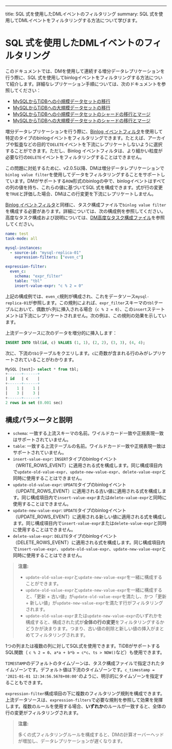 ---
title: SQL 式を使用したDMLイベントのフィルタリング
summary: SQL 式を使用してDMLイベントをフィルタリングする方法について学びます。

# SQL 式を使用したDMLイベントのフィルタリング

このドキュメントでは、DMを使用して連続する増分データレプリケーションを行う際に、SQL 式を使用してbinlogイベントをフィルタリングする方法について紹介します。詳細なレプリケーション手順については、次のドキュメントを参照してください：

- [MySQLからTiDBへの小規模データセットの移行](/migrate-small-mysql-to-tidb.md)
- [MySQLからTiDBへの大規模データセットの移行](/migrate-large-mysql-to-tidb.md)
- [MySQLからTiDBへの小規模データセットのシャードの移行とマージ](/migrate-small-mysql-shards-to-tidb.md)
- [MySQLからTiDBへの大規模データセットのシャードの移行とマージ](/migrate-large-mysql-shards-to-tidb.md)

増分データレプリケーションを行う際に、[Binlog イベントフィルタ](/filter-binlog-event.md)を使用して特定のタイプのbinlogイベントをフィルタリングできます。たとえば、アーカイブや監査などの目的で`DELETE`イベントを下流にレプリケートしないように選択することができます。ただし、Binlog イベントフィルタは、より細かい粒度が必要な行の`DELETE`イベントをフィルタリングすることはできません。

この問題に対処するために、v2.0.5以降、DMは増分データレプリケーションで`binlog value filter`を使用してデータをフィルタリングすることをサポートしています。DMがサポートする`ROW`形式のbinlogの中で、binlogイベントはすべての列の値を持ち、これらの値に基づいてSQL 式を構成できます。式が行の変更を`TRUE`と評価した場合、DMはこの行変更を下流にレプリケートしません。

[Binlog イベントフィルタ](/filter-binlog-event.md)と同様に、タスク構成ファイルで`binlog value filter`を構成する必要があります。詳細については、次の構成例を参照してください。高度なタスク構成および説明については、[DM高度なタスク構成ファイル](/dm/task-configuration-file-full.md#task-configuration-file-template-advanced)を参照してください。

```yaml
name: test
task-mode: all

mysql-instances:
  - source-id: "mysql-replica-01"
    expression-filters: ["even_c"]

expression-filter:
  even_c:
    schema: "expr_filter"
    table: "tbl"
    insert-value-expr: "c % 2 = 0"
```

上記の構成例では、`even_c`規則が構成され、これをデータソース`mysql-replica-01`が参照します。この規則によれば、`expr_filter`スキーマの`tbl`テーブルにおいて、偶数が`c`列に挿入される場合（`c % 2 = 0`）、この`insert`ステートメントは下流にレプリケートされません。次の例は、この規則の効果を示しています。

上流データソースに次のデータを増分的に挿入します：

```sql
INSERT INTO tbl(id, c) VALUES (1, 1), (2, 2), (3, 3), (4, 4);
```

次に、下流の`tb1`テーブルをクエリします。`c`に奇数が含まれる行のみがレプリケートされていることがわかります。

```sql
MySQL [test]> select * from tbl;
+------+------+
| id   | c    |
+------+------+
|    1 |    1 |
|    3 |    3 |
+------+------+
2 rows in set (0.001 sec)
```

## 構成パラメータと説明

- `schema`: 一致する上流スキーマの名前。ワイルドカード一致や正規表現一致はサポートされていません。
- `table`: 一致する上流テーブルの名前。ワイルドカード一致や正規表現一致はサポートされていません。
- `insert-value-expr`: `INSERT`タイプのbinlogイベント（WRITE_ROWS_EVENT）に適用される式を構成します。同じ構成項目内で`update-old-value-expr`、`update-new-value-expr`、`delete-value-expr`と同時に使用することはできません。
- `update-old-value-expr`: `UPDATE`タイプのbinlogイベント（UPDATE_ROWS_EVENT）に適用される古い値に適用される式を構成します。同じ構成項目内で`insert-value-expr`または`delete-value-expr`と同時に使用することはできません。
- `update-new-value-expr`: `UPDATE`タイプのbinlogイベント（UPDATE_ROWS_EVENT）に適用される新しい値に適用される式を構成します。同じ構成項目内で`insert-value-expr`または`delete-value-expr`と同時に使用することはできません。
- `delete-value-expr`: `DELETE`タイプのbinlogイベント（DELETE_ROWS_EVENT）に適用される式を構成します。同じ構成項目内で`insert-value-expr`、`update-old-value-expr`、`update-new-value-expr`と同時に使用することはできません。

> **注意:**
>
> - `update-old-value-expr`と`update-new-value-expr`を一緒に構成することができます。
> - `update-old-value-expr`と`update-new-value-expr`を一緒に構成すると、「更新 + 古い値」が`update-old-value-expr`を満たし、かつ「更新 + 新しい値」が`update-new-value-expr`を満たす行がフィルタリングされます。
> - `update-old-value-expr`または`update-new-value-expr`のいずれかを構成すると、構成された式が**全体の行の変更**をフィルタリングするかどうかが決まります。つまり、古い値の削除と新しい値の挿入がまとめてフィルタリングされます。

1つの列または複数の列に対してSQL式を使用できます。TiDBがサポートするSQL関数（ `c % 2 = 0`、`a*a + b*b = c*c`、`ts > NOW()`など）も使用できます。

`TIMESTAMP`のデフォルトのタイムゾーンは、タスク構成ファイルで指定されたタイムゾーンです。デフォルト値は下流のタイムゾーンです。`c_timestamp = '2021-01-01 12:34:56.5678+08:00'`のように、明示的にタイムゾーンを指定することもできます。

`expression-filter`構成項目の下に複数のフィルタリング規則を構成できます。上流データソースは、`expression-filters`で必要な規則を参照して効果を発揮します。複数のルールを使用する場合、**いずれか**のルールが一致すると、全体の行の変更がフィルタリングされます。

> **注意:**
>
> 多くの式フィルタリングルールを構成すると、DMの計算オーバーヘッドが増加し、データレプリケーションが遅くなります。